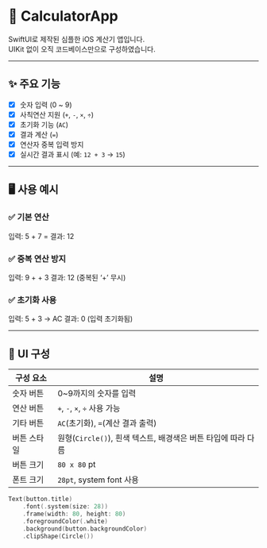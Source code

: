 # 🧮 CalculatorApp

SwiftUI로 제작된 심플한 iOS 계산기 앱입니다.  
UIKit 없이 오직 코드베이스만으로 구성하였습니다.

---

## ✨ 주요 기능

- [x] 숫자 입력 (0 ~ 9)
- [x] 사칙연산 지원 (`+`, `-`, `×`, `÷`)
- [x] 초기화 기능 (`AC`)
- [x] 결과 계산 (`=`)
- [x] 연산자 중복 입력 방지
- [x] 실시간 결과 표시 (예: `12 + 3` → `15`)

---

## 🖥️ 사용 예시

### ✅ 기본 연산
입력: 5 + 7 =
결과: 12

### ✅ 중복 연산 방지
입력: 9 + + 3
결과: 12 (중복된 ‘+’ 무시)

### ✅ 초기화 사용
입력: 5 + 3 → AC
결과: 0 (입력 초기화됨)

---

## 🧩 UI 구성

| 구성 요소 | 설명 |
|------------|------|
| 숫자 버튼 | 0~9까지의 숫자를 입력 |
| 연산 버튼 | `+`, `-`, `×`, `÷` 사용 가능 |
| 기타 버튼 | `AC`(초기화), `=`(계산 결과 출력) |
| 버튼 스타일 | 원형(`Circle()`), 흰색 텍스트, 배경색은 버튼 타입에 따라 다름 |
| 버튼 크기 | `80 x 80` pt |
| 폰트 크기 | `28pt`, system font 사용 |

```swift
Text(button.title)
    .font(.system(size: 28))
    .frame(width: 80, height: 80)
    .foregroundColor(.white)
    .background(button.backgroundColor)
    .clipShape(Circle())

